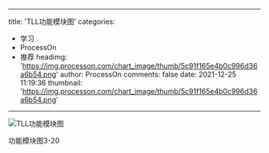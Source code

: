 
---
title: 'TLL功能模块图'
categories: 
 - 学习
 - ProcessOn
 - 推荐
headimg: 'https://img.processon.com/chart_image/thumb/5c91f165e4b0c996d36a6b54.png'
author: ProcessOn
comments: false
date: 2021-12-25 11:19:36
thumbnail: 'https://img.processon.com/chart_image/thumb/5c91f165e4b0c996d36a6b54.png'
---

<div>   
<img class="thumb" alt="TLL功能模块图" src="https://img.processon.com/chart_image/thumb/5c91f165e4b0c996d36a6b54.png" referrerpolicy="no-referrer">
<p>功能模块图3-20</p>  
</div>
            